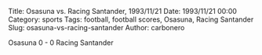 Title: Osasuna vs. Racing Santander, 1993/11/21
Date: 1993/11/21 00:00
Category: sports
Tags: football, football scores, Osasuna, Racing Santander
Slug: osasuna-vs-racing-santander
Author: carbonero


Osasuna 0 - 0 Racing Santander
